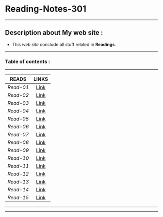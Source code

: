 # Reading-Notes-301


----------------------------------------------------------------
 ## Description about My web site :
  - This _web site_ conclude all stuff related in __Readings__.

----------------------------------------------------------------
 ### Table of contents : 
  
 
 ---------------  -----------
| READS          | LINKS     |
| -------------- |:---------:|
| _Read-01_      | [Link](https://github.com/MohamadSheikhAlshabab/Reading-Notes-301/blob/master/Read01.md)  |
| _Read-02_      | [Link](https://github.com/MohamadSheikhAlshabab/Reading-Notes-301/blob/master/Read02.md)  |
| _Read-03_      | [Link](https://github.com/MohamadSheikhAlshabab/Reading-Notes-301/blob/master/Read03.md)  |
| _Read-04_      | [Link](https://github.com/MohamadSheikhAlshabab/Reading-Notes-301/blob/master/Read04.md)  |
| _Read-05_      | [Link](https://github.com/MohamadSheikhAlshabab/Reading-Notes-301/blob/master/Read05.md)  |
| _Read-06_      | [Link](https://github.com/MohamadSheikhAlshabab/Reading-Notes-301/blob/master/Read06.md)  |
| _Read-07_      | [Link](https://github.com/MohamadSheikhAlshabab/Reading-Notes-301/blob/master/Read07.md)  |
| _Read-08_      | [Link](https://github.com/MohamadSheikhAlshabab/Reading-Notes-301/blob/master/Read08.md)  |
| _Read-09_      | [Link](https://github.com/MohamadSheikhAlshabab/Reading-Notes-301/blob/master/Read09.md)  |
| _Read-10_      | [Link](https://github.com/MohamadSheikhAlshabab/Reading-Notes-301/blob/master/Read010.md)  |
| _Read-11_      | [Link](https://github.com/MohamadSheikhAlshabab/Reading-Notes-301/blob/master/Read011.md)  |
| _Read-12_      | [Link](https://github.com/MohamadSheikhAlshabab/Reading-Notes-301/blob/master/Read012.md)  |
| _Read-13_      | [Link](https://github.com/MohamadSheikhAlshabab/Reading-Notes-301/blob/master/Read013.md)  |
| _Read-14_      | [Link](https://github.com/MohamadSheikhAlshabab/Reading-Notes-301/blob/master/Read014.md)  |
| _Read-15_      | [Link](https://github.com/MohamadSheikhAlshabab/Reading-Notes-301/blob/master/Read015.md)  |
 ---------------  -----------

----------------------------------------------------------------
